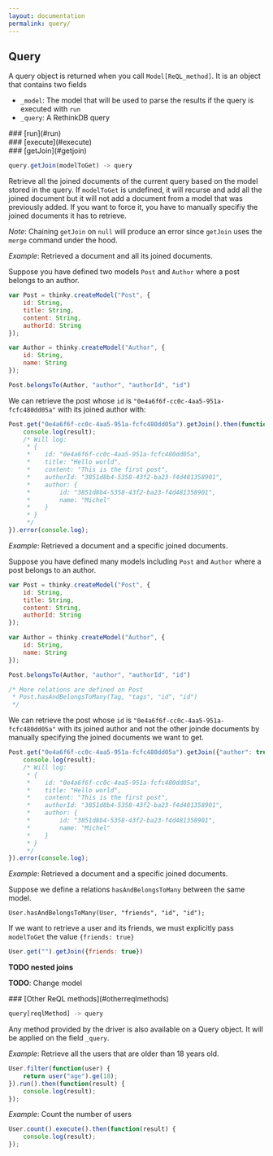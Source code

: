 ```yaml
---
layout: documentation
permalink: query/
---
```


## Query

A query object is returned when you call `Model[ReQL_method]`. It is an object
that contains two fields
- `_model`: The model that will be used to parse the results if the query
is executed with `run`
- `_query`: A RethinkDB query


<div id="run"></div>
### [run](#run)

<div id="execute"></div>
### [execute](#execute)

<div id="getjoin"></div>
### [getJoin](#getjoin)

```js
query.getJoin(modelToGet) -> query
```

Retrieve all the joined documents of the current query based on the model stored in the
query.
If `modelToGet` is undefined, it will recurse and add all the joined document but it will
not add a document from a model that was previously added.
If you want to force it, you have to manually specifiy the joined documents it has to
retrieve.

_Note_: Chaining `getJoin` on `null` will produce an error since `getJoin` uses the `merge`
command under the hood.


_Example_: Retrieved a document and all its joined documents.

Suppose you have defined two models `Post` and `Author` where a post
belongs to an author.

```js
var Post = thinky.createModel("Post", {
    id: String,
    title: String,
    content: String,
    authorId: String
});

var Author = thinky.createModel("Author", {
    id: String,
    name: String
});

Post.belongsTo(Author, "author", "authorId", "id")
```

We can retrieve the post whose `id` is `"0e4a6f6f-cc0c-4aa5-951a-fcfc480dd05a"`
with its joined author with:

```js
Post.get("0e4a6f6f-cc0c-4aa5-951a-fcfc480dd05a").getJoin().then(function(result ) {
    console.log(result);
    /* Will log:
     * {
     *    id: "0e4a6f6f-cc0c-4aa5-951a-fcfc480dd05a",
     *    title: "Hello world",
     *    content: "This is the first post",
     *    authorId: "3851d8b4-5358-43f2-ba23-f4d481358901",
     *    author: {
     *        id: "3851d8b4-5358-43f2-ba23-f4d481358901",
     *        name: "Michel"
     *    }
     * }
     */
}).error(console.log);
```

_Example_: Retrieved a document and a specific joined documents.

Suppose you have defined many models including `Post` and `Author` where a post
belongs to an author.

```js
var Post = thinky.createModel("Post", {
    id: String,
    title: String,
    content: String,
    authorId: String
});

var Author = thinky.createModel("Author", {
    id: String,
    name: String
});

Post.belongsTo(Author, "author", "authorId", "id")

/* More relations are defined on Post
 * Post.hasAndBelongsToMany(Tag, "tags", "id", "id")
 */
```

We can retrieve the post whose `id` is `"0e4a6f6f-cc0c-4aa5-951a-fcfc480dd05a"`
with its joined author and not the other joinde documents by manually specifying
the joined documents we want to get.

```js
Post.get("0e4a6f6f-cc0c-4aa5-951a-fcfc480dd05a").getJoin({"author": true}).then(function(result ) {
    console.log(result);
    /* Will log:
     * {
     *    id: "0e4a6f6f-cc0c-4aa5-951a-fcfc480dd05a",
     *    title: "Hello world",
     *    content: "This is the first post",
     *    authorId: "3851d8b4-5358-43f2-ba23-f4d481358901",
     *    author: {
     *        id: "3851d8b4-5358-43f2-ba23-f4d481358901",
     *        name: "Michel"
     *    }
     * }
     */
}).error(console.log);
```

_Example_: Retrieved a document and a specific joined documents.

Suppose we define a relations `hasAndBelongsToMany` between the same model.

```
User.hasAndBelongsToMany(User, "friends", "id", "id");
```

If we want to retrieve a user and its friends, we must explicitly pass `modelToGet` the value
`{friends: true}`

```js
User.get("").getJoin({friends: true})
```

__TODO nested joins__


__TODO__: Change model

<div id="otherreqlmethods"></div>
### [Other ReQL methods](#otherreqlmethods)

```js
query[reqlMethod] -> query
```

Any method provided by the driver is also available on a Query object. It will
be applied on the field `_query`.

_Example_: Retrieve all the users that are older than 18 years old.

```js
User.filter(function(user) {
    return user("age").ge(18);
}).run().then(function(result) {
    console.log(result);
});
```

_Example_: Count the number of users

```js
User.count().execute().then(function(result) {
    console.log(result);
});
```
